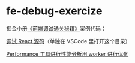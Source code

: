 # fe-debug-exercize

掘金小册[《前端调试通关秘籍》](https://juejin.cn/book/7070324244772716556)案例代码：

[调试 React 源码](./react-source-debug)（单独在 VSCode 里打开这个目录）

[Performance 工具进行性能分析用 worker 进行优化](./worker-performance-optimization)